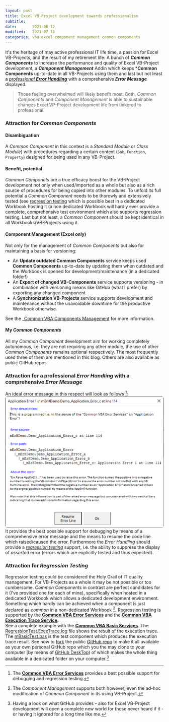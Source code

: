 ```yaml
---
layout: post
title: Excel VB-Project development towards professionalism
subtitle: 
date:       2023-06-12
modified:   2023-07-13
categories: vba excel component management common components
---
```

It's the heritage of may active professional IT life time, a passion for Excel VB-Projects, and the result of my retirement life: A bunch of ***Common Components*** to increase the performance and quality of Excel VB-Project development, a ***Component Management*** Addin which keeps ***Common Components** up-to-date in all VB-Projects using them and last but not least a _[professional ***Error Handling***](#attraction-for-a-professional-error-handling-with-a-comprehensive-error-message-display)_ with a comprehensive ***Error Message*** displayed.  
> Those feeling overwhelmed will likely benefit most. Both, _Common Components_ and _Component Management_ is able to sustainable changes Excel VP-Project development life from tinkered to professional.

### Attraction for _Common Components_
#### Disambiguation
A _Common Component_ in this context is a _Standard Module_ or _Class Module_) with procedures regarding a certain context (`Sub`, `Function`, `Property`) designed for being used in any VB-Project.
#### Benefit, potential
_Common Componets_ are a true efficacy boost for the VB-Project development not only when used/imported as a whole but also as a rich source of procedures for being copied into other modules. To unfold its full potential a _Common Component_ needs to be thorowly and extensively tested (see [regression testing](#regression-testing) which is possible best in a dedicated Workbook hosting it (a non dedicated Workbook will hardly ever provide a complete, comprehensive test environment which also supports regression testing. Last but not least, a _Common Component_ should be kept identical in all Workbooks/VB-Projects using it.
#### Component Management (Excel only)
Not only for the management of _Common Components_ but also for maintaining a basis for versioning:
- An **Update outdated Common Components** service keeps used **Common Components** up-to-date by updating them when outdated and the Workbook is opened for development/maintenance (in a dedicated folder!)
- An **Export of changed VB-Components** service supports versioning - in combination with versioning means like GitHub (what I prefer) by exporting any changed component
- A **Synchronization VB-Projects** service supports development and maintenance without the unavoidable downtime for the productive Workbook otherwise.  

See the _[Common VBA Components Management][3] for more information.

#### My _Common Components_
All my _Common Component_ development aim for working completely autonomous, i.e. they are not requiring any other module, the use of other _Common Components_ remains optional respectively. The most frequently used three of them are mentioned in this blog. Others are also available as public GitHub repos.

### Attraction for a professional _Error Handling_ with a comprehensive _Error Message_
An ideal error message in this respect will look as follows&nbsp;[^1]:  
![](../Assets/DemoAppErrByErhErrMsg.png)
It provides the best possible support for debugging by means of a comprehensive error message and the means to resume the code line which raised/caused the error. Furthermore the _Error Handling_ should provide a _[regression testing](#regression-testing)_ support, i.e. the ability to suppress the display of _asserted_ error (errors which are explicitly tested and thus expected).

### Attraction for _Regression Testing_
Regression testing could be considered the Holy Grail of IT quality management. For VB-Projects as a whole it may be not possible or too cumbersome. _Common Components_ in contrast are perfect candidates for it (I've provided one for each of mine), specifically when hosted in a dedicated Workbook which allows a dedicated development environment. Something which hardly can be achieved when a component is just declared as _common_ in a non-dedicated Workbook&nbsp;[^2]. Regression testing is supported by the **[Common VBA Error Services][2]** and the **[Common VBA Execution Trace Service][1]**.  
See a complete example with the **[Common VBA Basic Services][8]**.
The [RegressionTest.ExecTrace.log][4] file shows the result of the execution trace. The [mBasicTest.bas][5] is the test component which produces the execution trace result. See how to [fork][6] the public [GitHub repo][8] to make it all available as your own personal GitHub repo which you the may clone to your computer [by means of [GitHub DeskTop][7]) of which makes the whole thing available in a dedicated folder on your computer.[^3]


[^1]: The **[Common VBA Error Services][2]** provides a best possible support for debugging and regression testing.
[^2]:The _Component Management_ supports both however, even the ad-hoc modification of _Common Component_ in its using VB-Project.
[^3]:Having a look on what GitHub provides - also for Excel VB-Project development will open a complete new world for those never heard if it - or having it ignored for a long time like me.


[1]:https://github.com/warbe-maker/VBA-Trace
[2]:https://github.com/warbe-maker/VBA-Error
[3]:https://github.com/warbe-maker/VBA-Component-Management
[4]:https://github.com/warbe-maker/VBA-Basics/blob/master/RegressionTest.ExecTrace.log
[5]:https://github.com/warbe-maker/VBA-Basics/blob/master/source/mBasicTest.bas
[6]:https://www.freecodecamp.org/news/how-to-fork-a-github-repository/#:~:text=Forking%20a%20repository%20is%20the%20matter%20of%20clicking,forked%20repository%20gets%20created%20under%20your%20GitHub%20account.
[7]:https://desktop.github.com
[8]:https://github.com/warbe-maker/VBA-Basics
